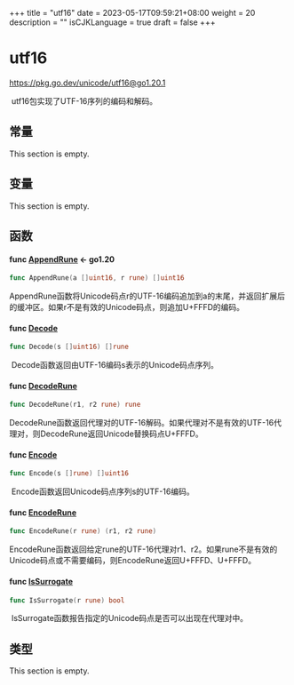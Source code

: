 +++
title = "utf16"
date = 2023-05-17T09:59:21+08:00
weight = 20
description = ""
isCJKLanguage = true
draft = false
+++
# utf16

https://pkg.go.dev/unicode/utf16@go1.20.1

​	utf16包实现了UTF-16序列的编码和解码。

## 常量 

This section is empty.

## 变量

This section is empty.

## 函数

#### func [AppendRune](https://cs.opensource.google/go/go/+/go1.20.1:src/unicode/utf16/utf16.go;l=89)  <- go1.20

``` go linenums="1"
func AppendRune(a []uint16, r rune) []uint16
```

​	AppendRune函数将Unicode码点r的UTF-16编码追加到a的末尾，并返回扩展后的缓冲区。如果r不是有效的Unicode码点，则追加U+FFFD的编码。

#### func [Decode](https://cs.opensource.google/go/go/+/go1.20.1:src/unicode/utf16/utf16.go;l=105) 

``` go linenums="1"
func Decode(s []uint16) []rune
```

​	Decode函数返回由UTF-16编码s表示的Unicode码点序列。

#### func [DecodeRune](https://cs.opensource.google/go/go/+/go1.20.1:src/unicode/utf16/utf16.go;l=37) 

``` go linenums="1"
func DecodeRune(r1, r2 rune) rune
```

​	DecodeRune函数返回代理对的UTF-16解码。如果代理对不是有效的UTF-16代理对，则DecodeRune返回Unicode替换码点U+FFFD。

#### func [Encode](https://cs.opensource.google/go/go/+/go1.20.1:src/unicode/utf16/utf16.go;l=56) 

``` go linenums="1"
func Encode(s []rune) []uint16
```

​	Encode函数返回Unicode码点序列s的UTF-16编码。

#### func [EncodeRune](https://cs.opensource.google/go/go/+/go1.20.1:src/unicode/utf16/utf16.go;l=47) 

``` go linenums="1"
func EncodeRune(r rune) (r1, r2 rune)
```

​	EncodeRune函数返回给定rune的UTF-16代理对r1、r2。如果rune不是有效的Unicode码点或不需要编码，则EncodeRune返回U+FFFD、U+FFFD。

#### func [IsSurrogate](https://cs.opensource.google/go/go/+/go1.20.1:src/unicode/utf16/utf16.go;l=30) 

``` go linenums="1"
func IsSurrogate(r rune) bool
```

​	IsSurrogate函数报告指定的Unicode码点是否可以出现在代理对中。

## 类型

This section is empty.